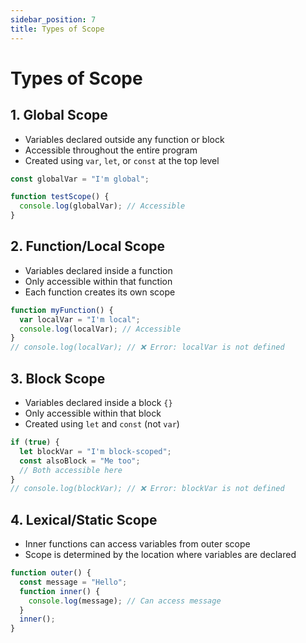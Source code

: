 ```yaml
---
sidebar_position: 7
title: Types of Scope
---
```


# Types of Scope

## 1. Global Scope

- Variables declared outside any function or block
- Accessible throughout the entire program
- Created using `var`, `let`, or `const` at the top level

```js
const globalVar = "I'm global";

function testScope() {
  console.log(globalVar); // Accessible
}
```

## 2. Function/Local Scope

- Variables declared inside a function
- Only accessible within that function
- Each function creates its own scope

```js
function myFunction() {
  var localVar = "I'm local";
  console.log(localVar); // Accessible
}
// console.log(localVar); // ❌ Error: localVar is not defined
```

## 3. Block Scope

- Variables declared inside a block `{}`
- Only accessible within that block
- Created using `let` and `const` (not `var`)

```js
if (true) {
  let blockVar = "I'm block-scoped";
  const alsoBlock = "Me too";
  // Both accessible here
}
// console.log(blockVar); // ❌ Error: blockVar is not defined
```

## 4. Lexical/Static Scope

- Inner functions can access variables from outer scope
- Scope is determined by the location where variables are declared

```js
function outer() {
  const message = "Hello";
  function inner() {
    console.log(message); // Can access message
  }
  inner();
}
```
